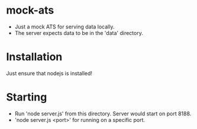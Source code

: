 mock-ats
========

- Just a mock ATS for serving data locally.
- The server expects data to be in the 'data' directory.

Installation
========
Just ensure that nodejs is installed!

Starting
========
- Run 'node server.js' from this directory. Server would start on port 8188.
- 'node server.js &lt;port&gt;' for running on a specific port.